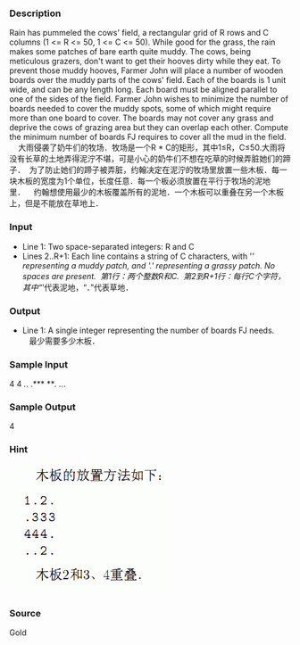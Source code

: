
### Description
Rain has pummeled the cows' field, a rectangular grid of R rows and C columns (1 <= R <= 50, 1 <= C <= 50). While good for the grass, the rain makes some patches of bare earth quite muddy. The cows, being meticulous grazers, don't want to get their hooves dirty while they eat. To prevent those muddy hooves, Farmer John will place a number of wooden boards over the muddy parts of the cows' field. Each of the boards is 1 unit wide, and can be any length long. Each board must be aligned parallel to one of the sides of the field. Farmer John wishes to minimize the number of boards needed to cover the muddy spots, some of which might require more than one board to cover. The boards may not cover any grass and deprive the cows of grazing area but they can overlap each other. Compute the minimum number of boards FJ requires to cover all the mud in the field. 
    大雨侵袭了奶牛们的牧场．牧场是一个R * C的矩形，其中1≤R，C≤50.大雨将没有长草的土地弄得泥泞不堪，可是小心的奶牛们不想在吃草的时候弄脏她们的蹄子．  为了防止她们的蹄子被弄脏，约翰决定在泥泞的牧场里放置一些木板．每一块木板的宽度为1个单位，长度任意．每一个板必须放置在平行于牧场的泥地里．    约翰想使用最少的木板覆盖所有的泥地．一个木板可以重叠在另一个木板上，但是不能放在草地上．
### Input
* Line 1: Two space-separated integers: R and C 
* Lines 2..R+1: Each line contains a string of C characters, with '*' representing a muddy patch, and '.' representing a grassy patch. No spaces are present. 
 第1行：两个整数R和C.
 第2到R+1行：每行C个字符，其中“*’代表泥地，“．”代表草地．

### Output
* Line 1: A single integer representing the number of boards FJ needs. 
   最少需要多少木板．
### Sample Input
4 4
*.*.
.***
***.
..*.

### Sample Output
4

### Hint
![](/JudgeOnline/upload/201401/44(2).jpg)
### Source
Gold